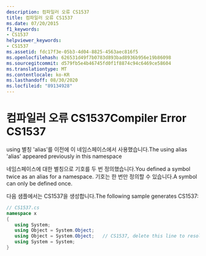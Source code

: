 ```yaml
---
description: 컴파일러 오류 CS1537
title: 컴파일러 오류 CS1537
ms.date: 07/20/2015
f1_keywords:
- CS1537
helpviewer_keywords:
- CS1537
ms.assetid: fdc17f3e-05b3-4d04-8825-4563aec816f5
ms.openlocfilehash: 626531d49f7b0783d893bad8936b956e19b86098
ms.sourcegitcommit: d579fb5e4b46745fd0f1f8874c94c6469ce58604
ms.translationtype: MT
ms.contentlocale: ko-KR
ms.lasthandoff: 08/30/2020
ms.locfileid: "89134928"
---
```

# <a name="compiler-error-cs1537"></a><span data-ttu-id="12ff5-103">컴파일러 오류 CS1537</span><span class="sxs-lookup"><span data-stu-id="12ff5-103">Compiler Error CS1537</span></span>
<span data-ttu-id="12ff5-104">using 별칭 'alias'를 이전에 이 네임스페이스에서 사용했습니다.</span><span class="sxs-lookup"><span data-stu-id="12ff5-104">The using alias 'alias' appeared previously in this namespace</span></span>  
  
 <span data-ttu-id="12ff5-105">네임스페이스에 대한 별칭으로 기호를 두 번 정의했습니다.</span><span class="sxs-lookup"><span data-stu-id="12ff5-105">You defined a symbol twice as an alias for a namespace.</span></span> <span data-ttu-id="12ff5-106">기호는 한 번만 정의할 수 있습니다.</span><span class="sxs-lookup"><span data-stu-id="12ff5-106">A symbol can only be defined once.</span></span>  
  
 <span data-ttu-id="12ff5-107">다음 샘플에서는 CS1537을 생성합니다.</span><span class="sxs-lookup"><span data-stu-id="12ff5-107">The following sample generates CS1537:</span></span>  
  
```csharp  
// CS1537.cs  
namespace x  
{  
   using System;  
   using Object = System.Object;  
   using Object = System.Object;   // CS1537, delete this line to resolve  
   using System = System;  
}  
```
